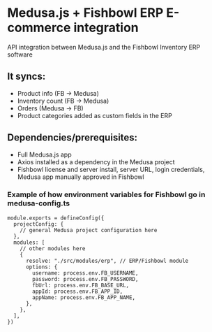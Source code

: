 # Medusa.js + Fishbowl ERP E-commerce integration
API integration between Medusa.js and the Fishbowl Inventory ERP software

## It syncs:
- Product info (FB -> Medusa)
- Inventory count (FB -> Medusa)
- Orders (Medusa -> FB)
- Product categories added as custom fields in the ERP

## Dependencies/prerequisites:
- Full Medusa.js app
- Axios installed as a dependency in the Medusa project
- Fishbowl license and server install, server URL, login credentials, Medusa app manually approved in Fishbowl

### Example of how environment variables for Fishbowl go in medusa-config.ts
```
module.exports = defineConfig({
  projectConfig: {
    // general Medusa project configuration here
  },
  modules: [
    // other modules here
    {
      resolve: "./src/modules/erp", // ERP/Fishbowl module
      options: {
        username: process.env.FB_USERNAME,
        password: process.env.FB_PASSWORD,
        fbUrl: process.env.FB_BASE_URL,
        appId: process.env.FB_APP_ID,
        appName: process.env.FB_APP_NAME,
      },
    },
  ],
})
```
```